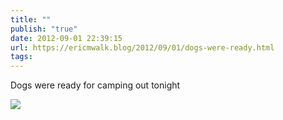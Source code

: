 ```yaml
---
title: ""
publish: "true"
date: 2012-09-01 22:39:15
url: https://ericmwalk.blog/2012/09/01/dogs-were-ready.html
tags: 
---
```


Dogs were ready for camping out tonight

![](https://ericmwalk.blog/uploads/2022/4cba6f2fc4.jpg)